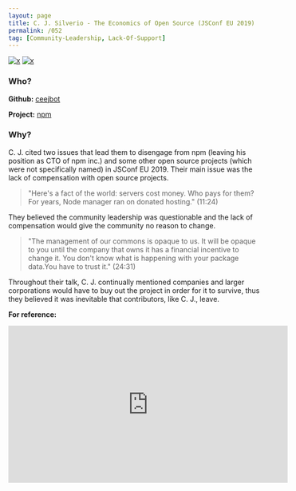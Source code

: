 ```yaml
---
layout: page
title: C. J. Silverio - The Economics of Open Source (JSConf EU 2019)
permalink: /052
tag: [Community-Leadership, Lack-Of-Support]
---
```


[![x](https://img.shields.io/badge/-Community%20Leadership-yellow)](/codebook.html#community-leadership) [![x](https://img.shields.io/badge/-Lack%20of%20Support-e2062c)](/codebook.html#lack-of-support) 

### Who?

**Github:** [ceejbot](https://github.com/ceejbot)

**Project:** [npm](https://github.com/npm/cli)

### Why?

C. J. cited two issues that lead them to disengage from npm (leaving his position as CTO of npm inc.) and some other open source projects (which were not specifically named) in JSConf EU 2019. Their main issue was the lack of compensation with open source projects.

> "Here's a fact of the world: servers cost money. Who pays for them? For years, Node manager ran on donated hosting." (11:24)

They believed the community leadership was questionable and the lack of compensation would give the community no reason to change.

> "The management of our commons is opaque to us. It will be opaque to you until the company that owns it has a financial incentive to change it. You don't know what is happening with your package data.You have to trust it." (24:31)

Throughout their talk, C. J. continually mentioned companies and larger corporations would have to buy out the project in order for it to survive, thus they believed it was inevitable that contributors, like C. J., leave.

**For reference:**

<iframe width="560" height="315" src="https://www.youtube.com/embed/MO8hZlgK5zc?start=680" title="YouTube video player" frameborder="0" allow="accelerometer; autoplay; clipboard-write; encrypted-media; gyroscope; picture-in-picture" allowfullscreen></iframe>


